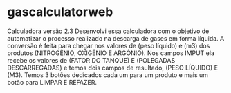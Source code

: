# gascalculatorweb
Calculadora versão 2.3
Desenvolvi essa calculadora com o objetivo de automatizar o processo realizado na descarga de gases em forma líquida. A conversão é feita para chegar nos valores de (peso líquido) e (m3) dos produtos (NITROGÊNIO, OXIGÊNIO E ARGÔNIO). Nos campos IMPUT ela recebe os valores de (FATOR DO TANQUE) E (POLEGADAS DESCARREGADAS) e temos dois campos de resultado, (PESO LÍQUIDO) E (M3). Temos 3 botões dedicados cada um para um produto e mais um botão para LIMPAR E REFAZER.

